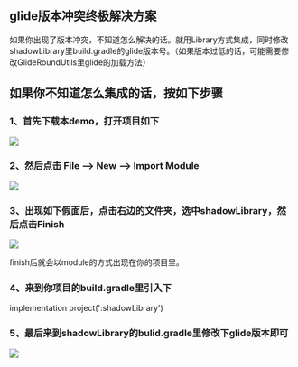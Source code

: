## glide版本冲突终极解决方案
如果你出现了版本冲突，不知道怎么解决的话。就用Library方式集成，同时修改shadowLibrary里build.gradle的glide版本号。（如果版本过低的话，可能需要修改GlideRoundUtils里glide的加载方法）

## 如果你不知道怎么集成的话，按如下步骤
### 1、首先下载本demo，打开项目如下
![](https://github.com/lihangleo2/ShadowLayout/blob/master/showImages/glide1.png)


### 2、然后点击 File --> New --> Import Module
![](https://github.com/lihangleo2/ShadowLayout/blob/master/showImages/glide2.jpg)


### 3、出现如下假面后，点击右边的文件夹，选中shadowLibrary，然后点击Finish
![](https://github.com/lihangleo2/ShadowLayout/blob/master/showImages/glide3.png)


finish后就会以module的方式出现在你的项目里。


### 4、来到你项目的build.gradle里引入下
implementation project(':shadowLibrary')


### 5、最后来到shadowLibrary的bulid.gradle里修改下glide版本即可
![](https://github.com/lihangleo2/ShadowLayout/blob/master/showImages/glide4.png)



